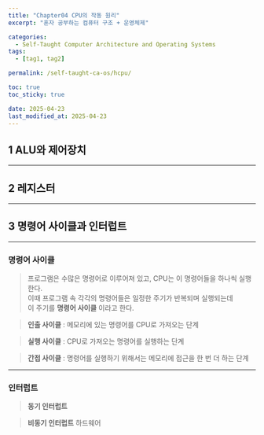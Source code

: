 ```yaml
---
title: "Chapter04 CPU의 작동 원리"
excerpt: "혼자 공부하는 컴퓨터 구조 + 운영체제"

categories:
  - Self-Taught Computer Architecture and Operating Systems
tags:
  - [tag1, tag2]

permalink: /self-taught-ca-os/hcpu/

toc: true
toc_sticky: true

date: 2025-04-23
last_modified_at: 2025-04-23
---
```



## 1 ALU와 제어장치
***
## 2 레지스터 
***
## 3 명령어 사이클과 인터럽트

***

### 명령어 사이클

> 프로그램은 수많은 명령어로 이루어져 있고, CPU는 이 명령어들을 하나씩 실행한다.    
> 이때 프로그램 속 각각의 명령어들은 일정한 주기가 반복되며 실행되는데    
> 이 주기를 **명령어 사이클** 이라고 한다.

> **인출 사이클** : 메모리에 있는 명령어를 CPU로 가져오는 단계


> **실행 사이클** : CPU로 가져오는 명령어를 실행하는 단계
 

> **간접 사이클** : 명령어를 실행하기 위해서는 메모리에 접근을 한 번 더 하는 단계

***

### 인터럽트

> **동기 인터럽트**


> **비동기 인터럽트**
> 하드웨어